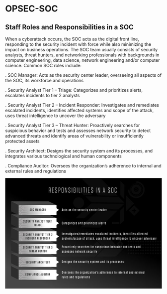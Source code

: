 # OPSEC-SOC


## Staff Roles and Responsibilities in a SOC

When a cyberattack occurs, the SOC acts as the digital front line, responding to the security incident with force while also minimizing the impact on business operations. The SOC team usually consists of security analysts, threat hunters, and networking professionals with backgrounds in computer engineering, data science, network engineering and/or computer science. Common SOC roles include:


. SOC Manager: Acts as the security center leader, overseeing all aspects of the SOC, its workforce and operations

. Security Analyst Tier 1 – Triage: Categorizes and prioritizes alerts, escalates incidents to tier 2 analysts

. Security Analyst Tier 2 – Incident Responder: Investigates and remediates escalated incidents, identifies affected systems and scope of the attack, uses threat intelligence to uncover the adversary

. Security Analyst Tier 3 – Threat Hunter: Proactively searches for suspicious behavior and tests and assesses network security to detect advanced threats and identify areas of vulnerability or insufficiently protected assets

. Security Architect: Designs the security system and its processes, and integrates various technological and human components

. Compliance Auditor: Oversees the organization’s adherence to internal and external rules and regulations

![](https://github.com/Offensive-Penetration-Security/OPSEC-SOC/blob/main/cs-101-soc-responsibilities.jpg)
